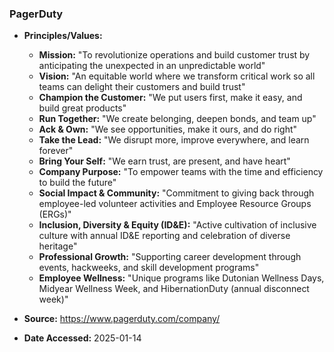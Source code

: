 ### PagerDuty

- **Principles/Values:**
  - **Mission:** "To revolutionize operations and build customer trust by anticipating the unexpected in an unpredictable world"
  - **Vision:** "An equitable world where we transform critical work so all teams can delight their customers and build trust"
  - **Champion the Customer:** "We put users first, make it easy, and build great products"
  - **Run Together:** "We create belonging, deepen bonds, and team up"
  - **Ack & Own:** "We see opportunities, make it ours, and do right"
  - **Take the Lead:** "We disrupt more, improve everywhere, and learn forever"
  - **Bring Your Self:** "We earn trust, are present, and have heart"
  - **Company Purpose:** "To empower teams with the time and efficiency to build the future"
  - **Social Impact & Community:** "Commitment to giving back through employee-led volunteer activities and Employee Resource Groups (ERGs)"
  - **Inclusion, Diversity & Equity (ID&E):** "Active cultivation of inclusive culture with annual ID&E reporting and celebration of diverse heritage"
  - **Professional Growth:** "Supporting career development through events, hackweeks, and skill development programs"
  - **Employee Wellness:** "Unique programs like Dutonian Wellness Days, Midyear Wellness Week, and HibernationDuty (annual disconnect week)"

- **Source:** https://www.pagerduty.com/company/
- **Date Accessed:** 2025-01-14